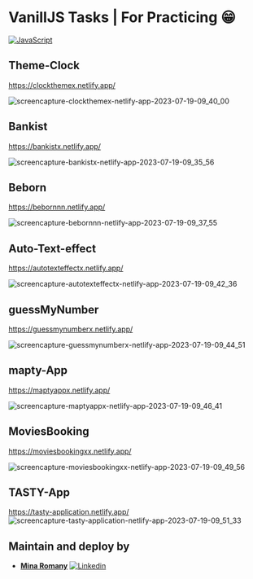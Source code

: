 # VanillJS Tasks | For Practicing 😁

[![JavaScript](https://img.shields.io/badge/Javascript-ES6-yellow.svg)](https://developer.mozilla.org/en-US/docs/Web/JavaScript)


## Theme-Clock
https://clockthemex.netlify.app/

![screencapture-clockthemex-netlify-app-2023-07-19-09_40_00](https://github.com/MinaRomany53/VanillaJS-Tasks/assets/84532337/a83b0006-613c-47c5-87be-70332c9879ae)


## Bankist
https://bankistx.netlify.app/

![screencapture-bankistx-netlify-app-2023-07-19-09_35_56](https://github.com/MinaRomany53/VanillaJS-Tasks/assets/84532337/37df2034-de27-41e1-91e5-950c902d1537)


## Beborn
https://bebornnn.netlify.app/

![screencapture-bebornnn-netlify-app-2023-07-19-09_37_55](https://github.com/MinaRomany53/VanillaJS-Tasks/assets/84532337/218a2018-f4bd-4da7-8499-9b72cc857c5a)


## Auto-Text-effect
https://autotexteffectx.netlify.app/

![screencapture-autotexteffectx-netlify-app-2023-07-19-09_42_36](https://github.com/MinaRomany53/VanillaJS-Tasks/assets/84532337/ad3d6ffa-b970-4b70-a11a-74eefd73d57c)


## guessMyNumber
https://guessmynumberx.netlify.app/

![screencapture-guessmynumberx-netlify-app-2023-07-19-09_44_51](https://github.com/MinaRomany53/VanillaJS-Tasks/assets/84532337/b8da4b69-16de-4b68-8a00-5c99e9dcd3b6)


## mapty-App
https://maptyappx.netlify.app/

![screencapture-maptyappx-netlify-app-2023-07-19-09_46_41](https://github.com/MinaRomany53/VanillaJS-Tasks/assets/84532337/2a834873-7117-4b1f-b85c-e12490923462)


## MoviesBooking
https://moviesbookingxx.netlify.app/

![screencapture-moviesbookingxx-netlify-app-2023-07-19-09_49_56](https://github.com/MinaRomany53/VanillaJS-Tasks/assets/84532337/2fe30372-ec49-4782-8850-79a7db1dc7cd)


## TASTY-App
https://tasty-application.netlify.app/
![screencapture-tasty-application-netlify-app-2023-07-19-09_51_33](https://github.com/MinaRomany53/VanillaJS-Tasks/assets/84532337/0ec7591e-5837-4e95-ac4f-7e7832c5df32)



## Maintain and deploy by

- [**Mina Romany**](https://github.com/MinaRomany53)
  [![Linkedin](https://img.shields.io/badge/-linkedin-grey?logo=linkedin)](https://www.linkedin.com/in/mina-romany-6828a4218/)
